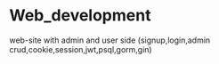 # Web_development
web-site with admin and user side (signup,login,admin crud,cookie,session,jwt,psql,gorm,gin)
